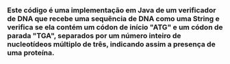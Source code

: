<h3> Este código é uma implementação em Java de um verificador de DNA que recebe uma sequência de DNA como uma String e verifica se ela contém um códon de início "ATG" e um códon de parada "TGA", separados por um número inteiro de nucleotídeos múltiplo de três, indicando assim a presença de uma proteína. <h3/>
